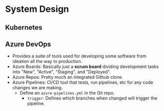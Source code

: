 # System Design

## Kubernetes

## Azure DevOps
- Provides a suite of tools used for developing some software from ideation all the way to production.
- Azure Boards: Basically just a **scrum board** dividing development tasks into "New", "Active", "Staging", and "Deployed".
- Azure Repos: Pretty much an integrated Github clone.
- Azure Pipelines: CI/CD tool that tests, run pipelines, etc for any code changes we are making.
    - Define an `azure-pipelines.yml` in the Git repo.
        - `trigger`: Defines which branches when changed will trigger the pipeline.